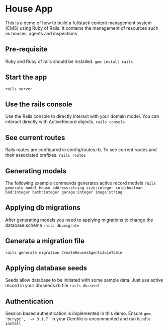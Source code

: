 # House App
This is a demo of how to build a fullstack content management system (CMS) using Ruby of Rails. It contains the management of resources such as houses, agents and inspections.

## Pre-requisite
Ruby and Ruby of rails should be installed.
`gem install rails`

## Start the app
`rails server`

## Use the rails console
Use the Rails console to directly interact with your domain model. You can interact directly with ActiveRecord objects.
`rails console`

## See current routes
Rails routes are configured in config/routes.rb. To see current routes and their associated prefixes.
`rails routes`

## Generating models
The following example commands generates active record models
`rails generate model House address:string size:integer sold:boolean bed:integer bath:integer garage:integer image:string`

## Applying db migrations
After generating models you need to applying migrations to change the database schema
`rails db:migrate`

## Generate a migration file
`rails generate migration CreateHousesAgentsJoinTable`

## Applying database seeds
Seeds allow database to be initiated with some sample data. Just use active record in your db/seeds.rb file
`rails db:seed`

## Authentication
Session based authentication is implemented in this demo.
Ensure `gem 'bcrypt', '~> 3.1.7'` in your Gemfile is uncommented and run 
`bundle install`

